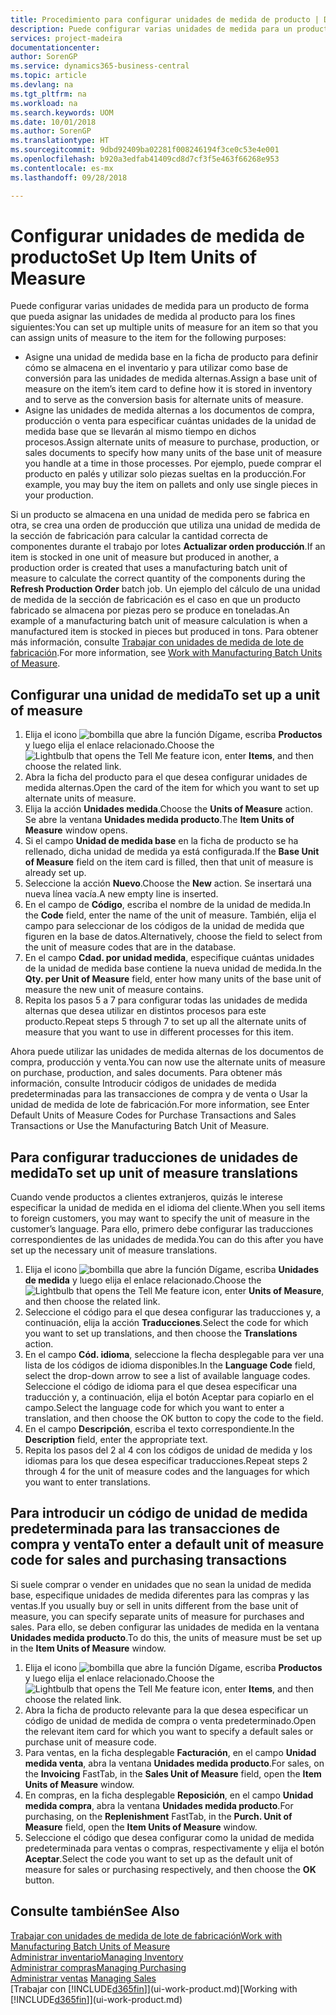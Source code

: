 ```yaml
---
title: Procedimiento para configurar unidades de medida de producto | Documentos de Microsoft
description: Puede configurar varias unidades de medida para un producto de forma que pueda asignar las unidades de medida al producto.
services: project-madeira
documentationcenter: 
author: SorenGP
ms.service: dynamics365-business-central
ms.topic: article
ms.devlang: na
ms.tgt_pltfrm: na
ms.workload: na
ms.search.keywords: UOM
ms.date: 10/01/2018
ms.author: SorenGP
ms.translationtype: HT
ms.sourcegitcommit: 9dbd92409ba02281f008246194f3ce0c53e4e001
ms.openlocfilehash: b920a3edfab41409cd8d7cf3f5e463f66268e953
ms.contentlocale: es-mx
ms.lasthandoff: 09/28/2018

---
```

# <a name="set-up-item-units-of-measure"></a><span data-ttu-id="db6f4-103">Configurar unidades de medida de producto</span><span class="sxs-lookup"><span data-stu-id="db6f4-103">Set Up Item Units of Measure</span></span>
<span data-ttu-id="db6f4-104">Puede configurar varias unidades de medida para un producto de forma que pueda asignar las unidades de medida al producto para los fines siguientes:</span><span class="sxs-lookup"><span data-stu-id="db6f4-104">You can set up multiple units of measure for an item so that you can assign units of measure to the item for the following purposes:</span></span>

- <span data-ttu-id="db6f4-105">Asigne una unidad de medida base en la ficha de producto para definir cómo se almacena en el inventario y para utilizar como base de conversión para las unidades de medida alternas.</span><span class="sxs-lookup"><span data-stu-id="db6f4-105">Assign a base unit of measure on the item’s item card to define how it is stored in inventory and to serve as the conversion basis for alternate units of measure.</span></span>
- <span data-ttu-id="db6f4-106">Asigne las unidades de medida alternas a los documentos de compra, producción o venta para especificar cuántas unidades de la unidad de medida base que se llevarán al mismo tiempo en dichos procesos.</span><span class="sxs-lookup"><span data-stu-id="db6f4-106">Assign alternate units of measure to purchase, production, or sales documents to specify how many units of the base unit of measure you handle at a time in those processes.</span></span> <span data-ttu-id="db6f4-107">Por ejemplo, puede comprar el producto en palés y utilizar solo piezas sueltas en la producción.</span><span class="sxs-lookup"><span data-stu-id="db6f4-107">For example, you may buy the item on pallets and only use single pieces in your production.</span></span>

<span data-ttu-id="db6f4-108">Si un producto se almacena en una unidad de medida pero se fabrica en otra, se crea una orden de producción que utiliza una unidad de medida de la sección de fabricación para calcular la cantidad correcta de componentes durante el trabajo por lotes **Actualizar orden producción**.</span><span class="sxs-lookup"><span data-stu-id="db6f4-108">If an item is stocked in one unit of measure but produced in another, a production order is created that uses a manufacturing batch unit of measure to calculate the correct quantity of the components during the **Refresh Production Order** batch job.</span></span> <span data-ttu-id="db6f4-109">Un ejemplo del cálculo de una unidad de medida de la sección de fabricación es el caso en que un producto fabricado se almacena por piezas pero se produce en toneladas.</span><span class="sxs-lookup"><span data-stu-id="db6f4-109">An example of a manufacturing batch unit of measure calculation is when a manufactured item is stocked in pieces but produced in tons.</span></span> <span data-ttu-id="db6f4-110">Para obtener más información, consulte [Trabajar con unidades de medida de lote de fabricación](production-how-to-use-the-manufacturing-batch-unit-of-measure.md).</span><span class="sxs-lookup"><span data-stu-id="db6f4-110">For more information, see [Work with Manufacturing Batch Units of Measure](production-how-to-use-the-manufacturing-batch-unit-of-measure.md).</span></span>

## <a name="to-set-up-a-unit-of-measure"></a><span data-ttu-id="db6f4-111">Configurar una unidad de medida</span><span class="sxs-lookup"><span data-stu-id="db6f4-111">To set up a unit of measure</span></span>
1. <span data-ttu-id="db6f4-112">Elija el icono ![bombilla que abre la función Dígame](media/ui-search/search_small.png "Dígame que desea hacer"), escriba **Productos** y luego elija el enlace relacionado.</span><span class="sxs-lookup"><span data-stu-id="db6f4-112">Choose the ![Lightbulb that opens the Tell Me feature](media/ui-search/search_small.png "Tell me what you want to do") icon, enter **Items**, and then choose the related link.</span></span>
2. <span data-ttu-id="db6f4-113">Abra la ficha del producto para el que desea configurar unidades de medida alternas.</span><span class="sxs-lookup"><span data-stu-id="db6f4-113">Open the card of the item for which you want to set up alternate units of measure.</span></span>
3. <span data-ttu-id="db6f4-114">Elija la acción **Unidades medida**.</span><span class="sxs-lookup"><span data-stu-id="db6f4-114">Choose the **Units of Measure** action.</span></span> <span data-ttu-id="db6f4-115">Se abre la ventana **Unidades medida producto**.</span><span class="sxs-lookup"><span data-stu-id="db6f4-115">The **Item Units of Measure** window opens.</span></span>
4. <span data-ttu-id="db6f4-116">Si el campo **Unidad de medida base** en la ficha de producto se ha rellenado, dicha unidad de medida ya está configurada.</span><span class="sxs-lookup"><span data-stu-id="db6f4-116">If the **Base Unit of Measure** field on the item card is filled, then that unit of measure is already set up.</span></span>
5. <span data-ttu-id="db6f4-117">Seleccione la acción **Nuevo**.</span><span class="sxs-lookup"><span data-stu-id="db6f4-117">Choose the **New** action.</span></span> <span data-ttu-id="db6f4-118">Se insertará una nueva línea vacía.</span><span class="sxs-lookup"><span data-stu-id="db6f4-118">A new empty line is inserted.</span></span>
6. <span data-ttu-id="db6f4-119">En el campo de **Código**, escriba el nombre de la unidad de medida.</span><span class="sxs-lookup"><span data-stu-id="db6f4-119">In the **Code** field, enter the name of the unit of measure.</span></span> <span data-ttu-id="db6f4-120">También, elija el campo para seleccionar de los códigos de la unidad de medida que figuren en la base de datos.</span><span class="sxs-lookup"><span data-stu-id="db6f4-120">Alternatively, choose the field to select from the unit of measure codes that are in the database.</span></span>
7. <span data-ttu-id="db6f4-121">En el campo **Cdad. por unidad medida**, especifique cuántas unidades de la unidad de medida base contiene la nueva unidad de medida.</span><span class="sxs-lookup"><span data-stu-id="db6f4-121">In the **Qty. per Unit of Measure** field, enter how many units of the base unit of measure the new unit of measure contains.</span></span>
8. <span data-ttu-id="db6f4-122">Repita los pasos 5 a 7 para configurar todas las unidades de medida alternas que desea utilizar en distintos procesos para este producto.</span><span class="sxs-lookup"><span data-stu-id="db6f4-122">Repeat steps 5 through 7 to set up all the alternate units of measure that you want to use in different processes for this item.</span></span>

<span data-ttu-id="db6f4-123">Ahora puede utilizar las unidades de medida alternas de los documentos de compra, producción y venta.</span><span class="sxs-lookup"><span data-stu-id="db6f4-123">You can now use the alternate units of measure on purchase, production, and sales documents.</span></span> <span data-ttu-id="db6f4-124">Para obtener más información, consulte Introducir códigos de unidades de medida predeterminadas para las transacciones de compra y de venta o Usar la unidad de medida de lote de fabricación.</span><span class="sxs-lookup"><span data-stu-id="db6f4-124">For more information, see Enter Default Units of Measure Codes for Purchase Transactions and Sales Transactions or Use the Manufacturing Batch Unit of Measure.</span></span>

## <a name="to-set-up-unit-of-measure-translations"></a><span data-ttu-id="db6f4-125">Para configurar traducciones de unidades de medida</span><span class="sxs-lookup"><span data-stu-id="db6f4-125">To set up unit of measure translations</span></span>
<span data-ttu-id="db6f4-126">Cuando vende productos a clientes extranjeros, quizás le interese especificar la unidad de medida en el idioma del cliente.</span><span class="sxs-lookup"><span data-stu-id="db6f4-126">When you sell items to foreign customers, you may want to specify the unit of measure in the customer’s language.</span></span> <span data-ttu-id="db6f4-127">Para ello, primero debe configurar las traducciones correspondientes de las unidades de medida.</span><span class="sxs-lookup"><span data-stu-id="db6f4-127">You can do this after you have set up the necessary unit of measure translations.</span></span>

1. <span data-ttu-id="db6f4-128">Elija el icono ![bombilla que abre la función Dígame](media/ui-search/search_small.png "Dígame que desea hacer"), escriba **Unidades de medida** y luego elija el enlace relacionado.</span><span class="sxs-lookup"><span data-stu-id="db6f4-128">Choose the ![Lightbulb that opens the Tell Me feature](media/ui-search/search_small.png "Tell me what you want to do") icon, enter **Units of Measure**, and then choose the related link.</span></span>
2. <span data-ttu-id="db6f4-129">Seleccione el código para el que desea configurar las traducciones y, a continuación, elija la acción **Traducciones**.</span><span class="sxs-lookup"><span data-stu-id="db6f4-129">Select the code for which you want to set up translations, and then choose the **Translations** action.</span></span>
3. <span data-ttu-id="db6f4-130">En el campo **Cód. idioma**, seleccione la flecha desplegable para ver una lista de los códigos de idioma disponibles.</span><span class="sxs-lookup"><span data-stu-id="db6f4-130">In the **Language Code** field, select the drop-down arrow to see a list of available language codes.</span></span> <span data-ttu-id="db6f4-131">Seleccione el código de idioma para el que desea especificar una traducción y, a continuación, elija el botón Aceptar para copiarlo en el campo.</span><span class="sxs-lookup"><span data-stu-id="db6f4-131">Select the language code for which you want to enter a translation, and then choose the OK button to copy the code to the field.</span></span>
4. <span data-ttu-id="db6f4-132">En el campo **Descripción**, escriba el texto correspondiente.</span><span class="sxs-lookup"><span data-stu-id="db6f4-132">In the **Description** field, enter the appropriate text.</span></span>
5. <span data-ttu-id="db6f4-133">Repita los pasos del 2 al 4 con los códigos de unidad de medida y los idiomas para los que desea especificar traducciones.</span><span class="sxs-lookup"><span data-stu-id="db6f4-133">Repeat steps 2 through 4 for the unit of measure codes and the languages for which you want to enter translations.</span></span>

## <a name="to-enter-a-default-unit-of-measure-code-for-sales-and-purchasing-transactions"></a><span data-ttu-id="db6f4-134">Para introducir un código de unidad de medida predeterminada para las transacciones de compra y venta</span><span class="sxs-lookup"><span data-stu-id="db6f4-134">To enter a default unit of measure code for sales and purchasing transactions</span></span>
<span data-ttu-id="db6f4-135">Si suele comprar o vender en unidades que no sean la unidad de medida base, especifique unidades de medida diferentes para las compras y las ventas.</span><span class="sxs-lookup"><span data-stu-id="db6f4-135">If you usually buy or sell in units different from the base unit of measure, you can specify separate units of measure for purchases and sales.</span></span> <span data-ttu-id="db6f4-136">Para ello, se deben configurar las unidades de medida en la ventana **Unidades medida producto**.</span><span class="sxs-lookup"><span data-stu-id="db6f4-136">To do this, the units of measure must be set up in the **Item Units of Measure** window.</span></span>

1. <span data-ttu-id="db6f4-137">Elija el icono ![bombilla que abre la función Dígame](media/ui-search/search_small.png "Dígame que desea hacer"), escriba **Productos** y luego elija el enlace relacionado.</span><span class="sxs-lookup"><span data-stu-id="db6f4-137">Choose the ![Lightbulb that opens the Tell Me feature](media/ui-search/search_small.png "Tell me what you want to do") icon, enter **Items**, and then choose the related link.</span></span>
2. <span data-ttu-id="db6f4-138">Abra la ficha de producto relevante para la que desea especificar un código de unidad de medida de compra o venta predeterminado.</span><span class="sxs-lookup"><span data-stu-id="db6f4-138">Open the relevant item card for which you want to specify a default sales or purchase unit of measure code.</span></span>
3. <span data-ttu-id="db6f4-139">Para ventas, en la ficha desplegable **Facturación**, en el campo **Unidad medida venta**, abra la ventana **Unidades medida producto**.</span><span class="sxs-lookup"><span data-stu-id="db6f4-139">For sales, on the **Invoicing** FastTab, in the **Sales Unit of Measure** field, open the **Item Units of Measure** window.</span></span>
4. <span data-ttu-id="db6f4-140">En compras, en la ficha desplegable **Reposición**, en el campo **Unidad medida compra**, abra la ventana **Unidades medida producto**.</span><span class="sxs-lookup"><span data-stu-id="db6f4-140">For purchasing, on the **Replenishment** FastTab, in the **Purch. Unit of Measure** field, open the **Item Units of Measure** window.</span></span>
5. <span data-ttu-id="db6f4-141">Seleccione el código que desea configurar como la unidad de medida predeterminada para ventas o compras, respectivamente y elija el botón **Aceptar**.</span><span class="sxs-lookup"><span data-stu-id="db6f4-141">Select the code you want to set up as the default unit of measure for sales or purchasing respectively, and then choose the **OK** button.</span></span>

## <a name="see-also"></a><span data-ttu-id="db6f4-142">Consulte también</span><span class="sxs-lookup"><span data-stu-id="db6f4-142">See Also</span></span>
[<span data-ttu-id="db6f4-143">Trabajar con unidades de medida de lote de fabricación</span><span class="sxs-lookup"><span data-stu-id="db6f4-143">Work with Manufacturing Batch Units of Measure</span></span>](production-how-to-use-the-manufacturing-batch-unit-of-measure.md)  
[<span data-ttu-id="db6f4-144">Administrar inventario</span><span class="sxs-lookup"><span data-stu-id="db6f4-144">Managing Inventory</span></span>](inventory-manage-inventory.md)  
[<span data-ttu-id="db6f4-145">Administrar compras</span><span class="sxs-lookup"><span data-stu-id="db6f4-145">Managing Purchasing</span></span>](purchasing-manage-purchasing.md)  
<span data-ttu-id="db6f4-146">[Administrar ventas](sales-manage-sales.md)  </span><span class="sxs-lookup"><span data-stu-id="db6f4-146">[Managing Sales](sales-manage-sales.md)  </span></span>  
<span data-ttu-id="db6f4-147">[Trabajar con [!INCLUDE[d365fin](includes/d365fin_md.md)]](ui-work-product.md)</span><span class="sxs-lookup"><span data-stu-id="db6f4-147">[Working with [!INCLUDE[d365fin](includes/d365fin_md.md)]](ui-work-product.md)</span></span>

